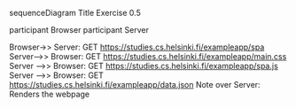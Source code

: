 sequenceDiagram
Title Exercise 0.5

participant Browser
participant Server

Browser->> Server: GET https://studies.cs.helsinki.fi/exampleapp/spa
Server-->> Browser: GET https://studies.cs.helsinki.fi/exampleapp/main.css
Server -->> Browser: GET https://studies.cs.helsinki.fi/exampleapp/spa.js
Server -->> Browser: GET https://studies.cs.helsinki.fi/exampleapp/data.json
Note over Server: Renders the webpage